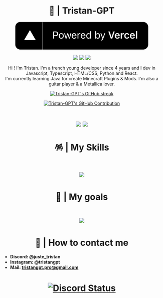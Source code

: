 <h1 align="center">👑 | Tristan-GPT</h1>

<p align="center">
<img src="./.github/powered-by-vercel.svg">
</p>

<p align="center">
<img src="https://img.shields.io/badge/NodeJS: 18.20.2-grey?style=for-the-badge&logo=node.js">
<img src="https://img.shields.io/badge/Python: 3.12.3-grey?style=for-the-badge&logo=python">
<a href="https://www.discord.com/users/705425854825496656"><img src="https://img.shields.io/badge/My Discord-grey?style=for-the-badge&logo=discord"></a>

<p align="center">
  Hi ! I'm Tristan. I'm a french young developer since 4 years and I dev in Javascript, Typescript, HTML/CSS, Python and React. <br> I'm currently learning Java for create Minecraft Plugins & Mods.
  I'm also a guitar player & a Metallica lover.
</p>

<p align="center">
  <a href="https://github.com/Tristan-GPT">
    <img src="https://github-readme-streak-stats.herokuapp.com/?user=Tristan-GPT&theme=radical&border=7F3FBF&background=0D1117" alt="Tristan-GPT's GitHub streak"/>
  </a>
</p>

<p align="center">
  <a href="https://github.com/Tristan-GPT">
    <img src="https://github-profile-summary-cards.vercel.app/api/cards/profile-details?username=Tristan-GPT&theme=radical" alt="Tristan-GPT's GitHub Contribution"/>
  </a>
</p>

</p>

<h1 align="center">
<img src="https://github-readme-stats.vercel.app/api?username=Tristan-GPT&show_icons=true&theme=radical">
<img src="https://github-readme-stats.vercel.app/api/top-langs/?username=Tristan-GPT&theme=radical">
</h1>

<h1 align="center">🪅 | My Skills</h1>

<h1 align="center"><img src="https://skillicons.dev/icons?i=js,ts,py,html,css,react,bash,codepen,discord,discordjs,docker,express,git,github,gmail,linux,md,mongodb,mysql,nextjs,nodejs,notion,npm,pnpm,postman,sketchup,ubuntu,visualstudio,vscode,vite,windows,yarn&perline=8"></h1>

<h1 align="center">🎯 | My goals</h1>

<h1 align="center"><img src="https://skillicons.dev/icons?i=adonis,androidstudio,angular,arch,arduino,aws,azure,babel,blender,bootstrap,c,cpp,cs,clion,cloudflare,cmake,dart,debian,deno,devto,django,dotnet,electron,elixir,firebase,flask,flutter,gamemakerstudio,gcp,gitlab,go,godot,gulp,haskell,heroku,htmx,java,jest,kali,kotlin,ktor,kubernetes,laravel,lua,nestjs,nextjs,nginx,nuxtjs,obsidian,php,postgres,powershell,prisma,prometheus,sqlite,tailwind,tensorflow,threejs,unity,unreal,vercel,vitest,webpack,workers,&perline=13"></h1>

<h1 align="center">📱 | How to contact me</h1>

+ **Discord: @juste_tristan**
+ **Instagram: @tristangpt**
+ **Mail: tristangpt.pro@gmail.com**

<h1 align="center">
<a href="https://discord.com/users/705425854825496656" target="_blank"> 
  <img width="50%" align="center" alt="Discord Status" src="https://lanyard.cnrad.dev/api/705425854825496656?bg=1f1f1f&borderRadius=5px">
</h1>
